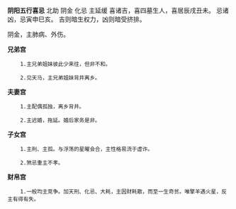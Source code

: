**阴阳五行喜忌**
北助 阴金 化忌 主延缓
喜诸吉，喜四墓生人，喜居辰戌丑未。
忌诸凶，忌寅申巳亥。
吉则暗生权力，凶则暗受挤排。

阴金，主肺病、外伤。

**兄弟宫**
```
    1.主兄弟姐妹彼此少来往，但非不和。

    2.见天马，主兄弟姐妹背井离乡。
```

**夫妻宫**
```
    1.主配偶孤独，离乡背井。

    2.主迟婚，拖延。婚后家务是非。
```

**子女宫**
```
    1.主刑、主孤。与浮荡的星曜会合，主性格易流于虚诈。
    
    2.煞忌重主不孝。
```

**财帛宫**
```
    1.一般均主竞争。加天刑、化忌、大耗，主因财耗散，而至一生奇贫。唯擎羊遇火星，反主有得有失。
```